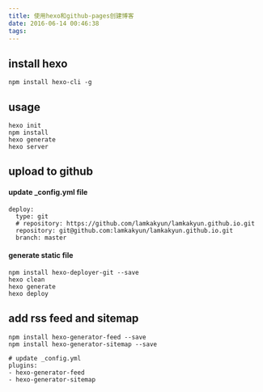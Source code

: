 ```yaml
---
title: 使用hexo和github-pages创建博客
date: 2016-06-14 00:46:38
tags:
---
```


## install hexo
	npm install hexo-cli -g

## usage
	hexo init
	npm install
	hexo generate
	hexo server

## upload to github
	
#### update _config.yml file
	deploy:
	  type: git
	  # repository: https://github.com/lamkakyun/lamkakyun.github.io.git
	  repository: git@github.com:lamkakyun/lamkakyun.github.io.git
	  branch: master

#### generate static file
	npm install hexo-deployer-git --save
	hexo clean
	hexo generate
	hexo deploy

## add rss feed and sitemap
	npm install hexo-generator-feed --save
	npm install hexo-generator-sitemap --save

	# update _config.yml
	plugins:
	- hexo-generator-feed
	- hexo-generator-sitemap
